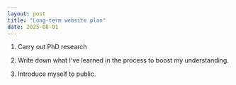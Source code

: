 ```yaml
---
layout: post
title: "Long-term website plan"
date: 2025-08-01
---
```


1. Carry out PhD research

2. Write down what I've learned in the process to boost my understanding.

3. Introduce myself to public. 
